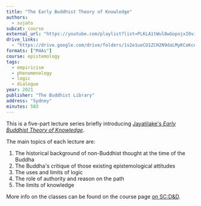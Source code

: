 ```yaml
---
title: "The Early Buddhist Theory of Knowledge"
authors:
  - sujato
subcat: course
external_url: "https://youtube.com/playlist?list=PLKLA1tWul8wGopojxI0vigUp1coMoIJe-"
drive_links:
  - "https://drive.google.com/drive/folders/1s2e1ueCU1ZCH2N9daLMyKCeKceRxTiWJ"
formats: ["M4As"]
course: epistemology
tags:
  - empiricism
  - phenomenology
  - logic
  - dialogue
year: 2021
publisher: "The Buddhist Library"
address: "Sydney"
minutes: 583
---
```


This is a five-part lecture series briefly introducing [Jayatilake's *Early Buddhist Theory of Knowledge*](/content/monographs/early-buddhist-theory-of-knowledge_jayatilleke).

The main topics of each lecture are: 
1. The historical background of non-Buddhist thought at the time of the Buddha 
2. The Buddha's critique of those existing epistemological attitudes
3. The uses and limits of logic
4. The role of authority and reason on the path
5. The limits of knowledge

More info on the classes can be found on the course page [on SC:D&D](https://discourse.suttacentral.net/t/early-buddhist-theory-of-knowledge-course-outline-for-the-buddhist-library/21213?u=khemarato.bhikkhu).
